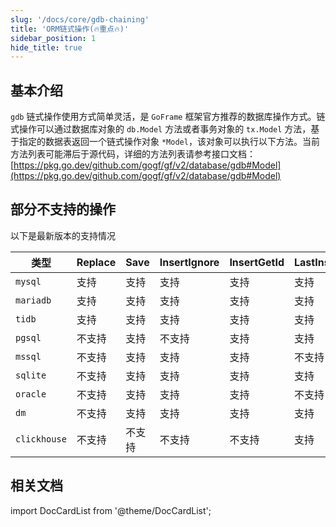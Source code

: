 ```yaml
---
slug: '/docs/core/gdb-chaining'
title: 'ORM链式操作(🔥重点🔥)'
sidebar_position: 1
hide_title: true
---
```


## 基本介绍

`gdb` 链式操作使用方式简单灵活，是 `GoFrame` 框架官方推荐的数据库操作方式。链式操作可以通过数据库对象的 `db.Model` 方法或者事务对象的 `tx.Model` 方法，基于指定的数据表返回一个链式操作对象 `*Model`，该对象可以执行以下方法。当前方法列表可能滞后于源代码，详细的方法列表请参考接口文档： [https://pkg.go.dev/github.com/gogf/gf/v2/database/gdb#Model](https://pkg.go.dev/github.com/gogf/gf/v2/database/gdb#Model)

## 部分不支持的操作

以下是最新版本的支持情况

| 类型 | Replace | Save | InsertIgnore | InsertGetId | LastInsertId | Transaction | RowsAffected |
| --- | --- | --- | --- | --- | --- | --- | --- |
| `mysql` | 支持 | 支持 | 支持 | 支持 | 支持 | 支持 | 支持 |
| `mariadb` | 支持 | 支持 | 支持 | 支持 | 支持 | 支持 | 支持 |
| `tidb` | 支持 | 支持 | 支持 | 支持 | 支持 | 支持 | 支持 |
| `pgsql` | 不支持 | 支持 | 不支持 | 支持 | 支持 | 支持 | 支持 |
| `mssql` | 不支持 | 支持 | 支持 | 支持 | 不支持 | 支持 | 支持 |
| `sqlite` | 不支持 | 支持 | 支持 | 支持 | 支持 | 支持 | 支持 |
| `oracle` | 不支持 | 支持 | 支持 | 支持 | 不支持 | 支持 | 支持 |
| `dm` | 不支持 | 支持 | 支持 | 支持 | 支持 | 支持 | 支持 |
| `clickhouse` | 不支持 | 不支持 | 不支持 | 不支持 | 支持 | 不支持 | 不支持 |

## 相关文档
import DocCardList from '@theme/DocCardList';

<DocCardList />